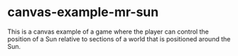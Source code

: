 # canvas-example-mr-sun

This is a canvas example of a game where the player can control the position of a Sun relative to sections of a world that is positioned around the Sun.

